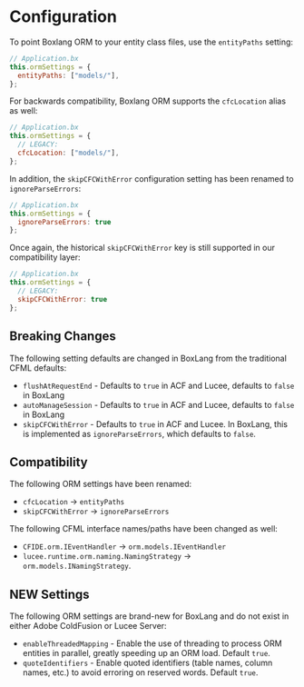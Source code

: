 # Configuration

To point Boxlang ORM to your entity class files, use the `entityPaths` setting:

```js
// Application.bx
this.ormSettings = {
  entityPaths: ["models/"],
};
```

For backwards compatibility, Boxlang ORM supports the `cfcLocation` alias as well:

```js
// Application.bx
this.ormSettings = {
  // LEGACY:
  cfcLocation: ["models/"],
};
```

In addition, the `skipCFCWithError` configuration setting has been renamed to `ignoreParseErrors`:

```js
// Application.bx
this.ormSettings = {
  ignoreParseErrors: true
};
```

Once again, the historical `skipCFCWithError` key is still supported in our compatibility layer:

```js
// Application.bx
this.ormSettings = {
  // LEGACY:
  skipCFCWithError: true
};
```

## Breaking Changes

The following setting defaults are changed in BoxLang from the traditional CFML defaults:

* `flushAtRequestEnd` - Defaults to `true` in ACF and Lucee, defaults to `false` in BoxLang
* `autoManageSession` - Defaults to `true` in ACF and Lucee, defaults to `false` in BoxLang
* `skipCFCWithError` - Defaults to `true` in ACF and Lucee. In BoxLang, this is implemented as `ignoreParseErrors`, which defaults to `false`.

## Compatibility

The following ORM settings have been renamed:

* `cfcLocation` -> `entityPaths`
* `skipCFCWithError` -> `ignoreParseErrors`

The following CFML interface names/paths have been changed as well:

* `CFIDE.orm.IEventHandler` ->  `orm.models.IEventHandler`
* `lucee.runtime.orm.naming.NamingStrategy` ->  `orm.models.INamingStrategy`.

## NEW Settings

The following ORM settings are brand-new for BoxLang and do not exist in either Adobe ColdFusion or Lucee Server:

* `enableThreadedMapping` - Enable the use of threading to process ORM entities in parallel, greatly speeding up an ORM load. Default `true`.
* `quoteIdentifiers` - Enable quoted identifiers (table names, column names, etc.) to avoid erroring on reserved words. Default `true`.